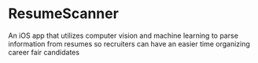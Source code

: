 # ResumeScanner
An iOS app that utilizes computer vision and machine learning to parse information from resumes so recruiters can have an easier time organizing career fair candidates 
